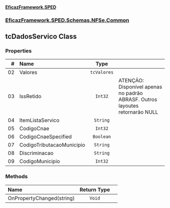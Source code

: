 #### [EficazFramework.SPED](EficazFrameworkSPED.md 'EficazFramework SPED')
### [EficazFramework.SPED.Schemas.NFSe.Common](EficazFramework.SPED.Schemas.NFSe.Common.md 'EficazFramework.SPED.Schemas.NFSe.Common')

## tcDadosServico Class
### Properties

| # | Name | Type | |
| ---: | :--- | :---: | :--- |
| 02 | Valores | `tcValores` |  |
| 03 | IssRetido | `Int32` | ATENÇÃO: Disponível apenas no padrão ABRASF. Outros layoutes retornarão NULL |
| 04 | ItemListaServico | `String` |  |
| 05 | CodigoCnae | `Int32` |  |
| 06 | CodigoCnaeSpecified | `Boolean` |  |
| 07 | CodigoTributacaoMunicipio | `String` |  |
| 08 | Discriminacao | `String` |  |
| 09 | CodigoMunicipio | `Int32` |  |
### Methods

| Name | Return Type | |
| :--- | :---: | :--- |
| OnPropertyChanged(string) | `Void` |  |

